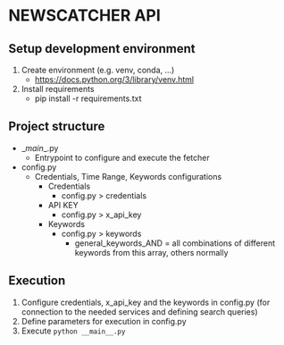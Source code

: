 # NEWSCATCHER API

## Setup development environment
1. Create environment (e.g. venv, conda, ...)
   - https://docs.python.org/3/library/venv.html
2. Install requirements
   - pip install -r requirements.txt

## Project structure
- \__main__.py
  - Entrypoint to configure and execute the fetcher
- config.py
  - Credentials, Time Range, Keywords configurations
    - Credentials
      - config.py > credentials
    - API KEY
      - config.py > x_api_key
    - Keywords
      - config.py > keywords
        - general_keywords_AND = all combinations of different keywords from this array, others normally

## Execution
1. Configure credentials, x_api_key and the keywords in config.py (for connection to the needed services and defining search queries)
2. Define parameters for execution in config.py
3. Execute `python __main__.py`